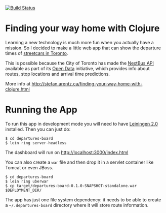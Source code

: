 [![Build Status](https://travis-ci.org/st3fan/departures-board.png)](https://travis-ci.org/st3fan/departures-board)

Finding your way home with Clojure
==================================

Learning a new technology is much more fun when you actually have a
mission. So I decided to make a little web app that can show the
departure times of [streetcars in Toronto](http://en.wikipedia.org/wiki/Toronto_streetcar_system).

This is possible because the City of Toronto has made the [NextBus API](http://www1.toronto.ca/wps/portal/open_data/open_data_item_details?vgnextoid=4427790e6f21d210VgnVCM1000003dd60f89RCRD&vgnextchannel=6e886aa8cc819210VgnVCM10000067d60f89RCRD)
available as part of its [Open Data](http://www1.toronto.ca/wps/portal/open_data/open_data_item_details?vgnextoid=4427790e6f21d210VgnVCM1000003dd60f89RCRD&vgnextchannel=6e886aa8cc819210VgnVCM10000067d60f89RCRD) initiative, which provides info
about routes, stop locations and arrival time predictions.

More info at http://stefan.arentz.ca/finding-your-way-home-with-clojure.html

Running the App
===============

To run this app in development mode you will need to have [Leiningen 2.0](https://github.com/technomancy/leiningen) installed. Then you can just do:

```
$ cd departures-board
$ lein ring server-headless
```

The dashboard will run on [http://localhost:3000/index.html](http://localhost:3000/index.html)

You can also create a `war` file and then drop it in a servlet container like Tomcat or even JBoss.

```
$ cd departures-board
$ lein ring uberwar
$ cp target/departures-board-0.1.0-SNAPSHOT-standalone.war $DEPLOYMENT_DIR/
```

The app has just one file system dependency: it needs to be able to create a `~/.departures-board` directory where it will store route information.
